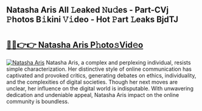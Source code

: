 ## Natasha Aris All 𝙻eaked 𝙽u𝚍es - Part-CVj 𝙿hotos B𝚒kini 𝚅𝚒deo - Hot 𝙿art 𝙻eaks BjdTJ

# <h2><a href="http://ld2yl7.urlbe.top/?page=Natasha+Aris">🔗🔗👉👉 Natasha Aris P𝚑oto𝚜Vid𝚎o</a></h2>

[![Natasha Aris](https://i.imgur.com/eBuTRDB.gif)](http://ld2yl7.urlbe.top/?page=Natasha+Aris)
Natasha Aris, a complex and perplexing individual, resists simple characterization. Her distinctive style of online communication has captivated and provoked critics, generating debates on ethics, individuality, and the complexities of digital societies. Though her next moves are unclear, her influence on the digital world is indisputable. With unwavering dedication and undeniable appeal, Natasha Aris impact on the online community is boundless.
